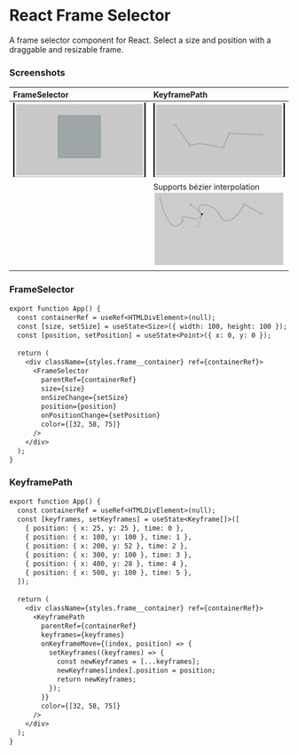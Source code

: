 # React Frame Selector

A frame selector component for React.
Select a size and position with a draggable and resizable frame. 

### Screenshots

| FrameSelector                     | KeyframePath                                                                  |
|:----------------------------------|:------------------------------------------------------------------------------|
| ![Screenshot](./assets/frame.gif) | ![Screenshot 2](./assets/keyframe.gif)                                        | 
|                                   | Supports bézier interpolation<br/>![Screenshot 3](./assets/interpolation.png) |

### FrameSelector

```tsx
export function App() {
  const containerRef = useRef<HTMLDivElement>(null);
  const [size, setSize] = useState<Size>({ width: 100, height: 100 });
  const [position, setPosition] = useState<Point>({ x: 0, y: 0 });
   
  return (
    <div className={styles.frame__container} ref={containerRef}>
      <FrameSelector
        parentRef={containerRef}
        size={size}
        onSizeChange={setSize}
        position={position}
        onPositionChange={setPosition}
        color={[32, 58, 75]}
      />
    </div>
  );
}
```

### KeyframePath

```tsx
export function App() {
  const containerRef = useRef<HTMLDivElement>(null);
  const [keyframes, setKeyframes] = useState<Keyframe[]>([
    { position: { x: 25, y: 25 }, time: 0 },
    { position: { x: 100, y: 100 }, time: 1 },
    { position: { x: 200, y: 52 }, time: 2 },
    { position: { x: 300, y: 100 }, time: 3 },
    { position: { x: 400, y: 28 }, time: 4 },
    { position: { x: 500, y: 100 }, time: 5 },
  ]);
   
  return (
    <div className={styles.frame__container} ref={containerRef}>
      <KeyframePath
        parentRef={containerRef}
        keyframes={keyframes}
        onKeyframeMove={(index, position) => {
          setKeyframes((keyframes) => {
            const newKeyframes = [...keyframes];
            newKeyframes[index].position = position;
            return newKeyframes;
          });
        }}
        color={[32, 58, 75]}
      />
    </div>
  );
}
```
